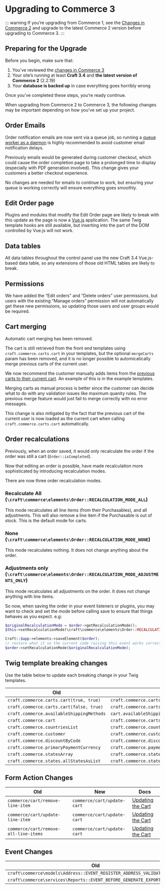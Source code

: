 # Upgrading to Commerce 3

::: warning
If you’re upgrading from Commerce 1, see the [Changes in Commerce 2](https://docs.craftcms.com/commerce/v2/changes-in-commerce-2.html) and upgrade to the latest Commerce 2 version before upgrading to Commerce 3.
:::

## Preparing for the Upgrade

Before you begin, make sure that:

1. You’ve reviewed the [changes in Commerce 3](https://github.com/craftcms/commerce/blob/master/CHANGELOG.md#300---2020-01-28)
2. Your site’s running at least **Craft 3.4** and **the latest version of Commerce 2** (2.2.19)
3. Your **database is backed up** in case everything goes horribly wrong

Once you’ve completed these steps, you’re ready continue.

When upgrading from Commerce 2 to Commerce 3, the following changes may be important depending on how you’ve set up your project.

## Order Emails

Order notification emails are now sent via a queue job, so running a [queue worker as a daemon](https://nystudio107.com/blog/robust-queue-job-handling-in-craft-cms) is highly recommended to avoid customer email notification delays.

Previously emails would be generated during customer checkout, which could cause the order completion page to take a prolonged time to display (especially with PDF generation involved). This change gives your customers a better checkout experience.

No changes are needed for emails to continue to work, but ensuring your queue is working correctly will ensure everything goes smoothly.


## Edit Order page

Plugins and modules that modify the Edit Order page are likely to break with this update as the page is now a [Vue.js](https://vuejs.org/) application. 
The same Twig template hooks are still available, but inserting into the part of the DOM controlled by Vue.js will not work.


## Data tables

All data tables throughout the control panel use the new Craft 3.4 Vue.js-based data table, so any extensions of those old HTML tables are likely to break.


## Permissions

We have added the “Edit orders” and “Delete orders” user permissions, but users with the existing “Manage orders” permission will not automatically get these new permissions, so updating those users and user groups would be required.


## Cart merging

Automatic cart merging has been removed.

The cart is still retrieved from the front end templates using `craft.commerce.carts.cart` in your templates, but the optional `mergeCarts` param has been removed, and it is no longer possible to automicatically merge previous carts of the current user. 

We now recommend the customer manually adds items from the [previous carts to their current cart](adding-to-and-updating-the-cart.md#restoring-previous-cart-contents). An example of this is in the example templates.

Merging carts as manual process is better since the customer can decide what to do with any validation issues like maximum quanity rules. The previous merge feature would just fail to merge correctly with no error messages. 

This change is also mitigated by the fact that the previous cart of the current user is now loaded as the current cart when calling `craft.commerce.carts.cart` automatically.

## Order recalculations

Previously, when an order saved, it would only recalculate the order if the order was still a cart (`Order::isCompleted`).

Now that editing an order is possible, have made recalculation more sophisticated by introducing recalculation modes.

There are now three order recalculation modes.

### Recalculate All (`\craft\commerce\elements\Order::RECALCULATION_MODE_ALL`)

This mode recalculates all line items (from their Purchasables), and all adjustments. This will also remove a line item if the Purchasable is out of stock. This is the default mode for carts.

### None (`\craft\commerce\elements\Order::RECALCULATION_MODE_NONE`)

This mode recalculates nothing. It does not change anything about the order.

### Adjustments only (`\craft\commerce\elements\Order::RECALCULATION_MODE_ADJUSTMENTS_ONLY`)

This mode recalculates all adjustments on the order. It does not change anything with line items.

So now, when saving the order in your event listeners or plugins, you may want to check and set the mode before calling save to ensure that things behaves as you expect. e.g:

```php
$originalRecalculationMode = $order->getRecalculationMode();
$this->setRecalculationMode(\craft\commerce\elements\Order::RECALCULATION_MODE_NONE);

Craft::$app->elements->saveElement($order);
// restore what it so the current code raising this event works correctly.
$order->setRecalculationMode($originalRecalculationMode);
```

## Twig template breaking changes

Use the table below to update each breaking change in your Twig templates.

| Old                                       | New                                                                 |
| ----------------------------------------- | ------------------------------------------------------------------- |
| `craft.commerce.carts.cart(true, true)`   | `craft.commerce.carts.cart(true)`                                   |
| `craft.commerce.carts.cart(false, true)`  | `craft.commerce.carts.cart(false)`                                  |
| `craft.commerce.availableShippingMethods` | `cart.availableShippingMethod`                                      |
| `craft.commerce.cart`                     | `craft.commerce.carts.cart`                                         |
| `craft.commerce.countriesList`            | `craft.commerce.countries.allCountriesAsList`                       |
| `craft.commerce.customer`                 | `craft.commerce.customers.customer`                                 |
| `craft.commerce.discountByCode`           | `craft.commerce.discounts.discountByCode`                           |
| `craft.commerce.primaryPaymentCurrency`   | `craft.commerce.paymentCurrencies.primaryPaymentCurrency`           |
| `craft.commerce.statesArray`              | `craft.commerce.states.allStatesAsList`                             |
| `craft.commerce.states.allStatesAsList`          | `craft.commerce.states.getAllEnabledStatesAsListGroupedByCountryId` |

## Form Action Changes

| Old                                    | New                         | Docs                                                                        |
| -------------------------------------- | --------------------------- | --------------------------------------------------------------------------- |
| `commerce/cart/remove-line-item`       | `commerce/cart/update-cart` | [Updating the Cart](adding-to-and-updating-the-cart.md#updating-line-items) |
| `commerce/cart/update-line-item`       | `commerce/cart/update-cart` | [Updating the Cart](adding-to-and-updating-the-cart.md#updating-line-items) |
| `commerce/cart/remove-all-line-items`  | `commerce/cart/update-cart` | [Updating the Cart](adding-to-and-updating-the-cart.md#updating-line-items) |

## Event Changes

| Old                                                          | New                                                        |
| ------------------------------------------------------------ | ---------------------------------------------------------- |
| `craft\commerce\models\Address::EVENT_REGISTER_ADDRESS_VALIDATION_RULES` | `craft\base\Model::EVENT_DEFINE_RULES`         |
| `craft\commerce\services\Reports::EVENT_BEFORE_GENERATE_EXPORT` | `craft\base\Element::EVENT_REGISTER_EXPORTERS`          |

